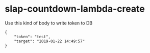 # slap-countdown-lambda-create

Use this kind of body to write token to DB

```
{ 
	"token": "test",
	"target": "2019-01-22 14:49:57"
}
```
